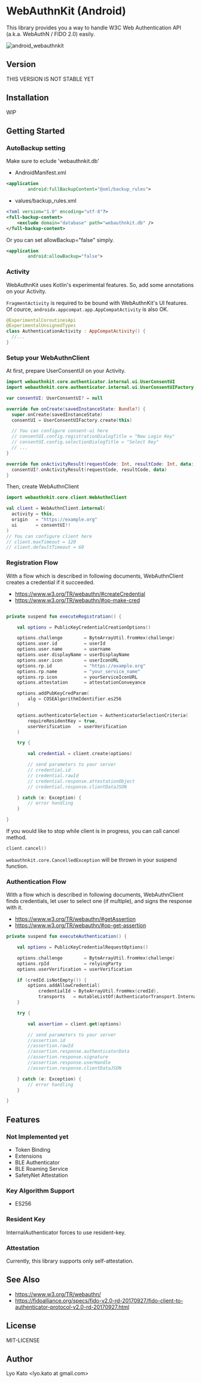 
# WebAuthnKit (Android)

This library provides you a way to handle W3C Web Authentication API (a.k.a. WebAuthN / FIDO 2.0) easily.

![android_webauthnkit](https://user-images.githubusercontent.com/30877/52110613-81deba80-2644-11e9-8349-db9880127cfe.jpg)

## Version

THIS VERSION IS NOT STABLE YET

## Installation

WIP

## Getting Started

### AutoBackup setting

Make sure to eclude 'webauthnkit.db'

- AndroidManifest.xml
```xml
<application
        android:fullBackupContent="@xml/backup_rules">
```

- values/backup_rules.xml

```xml
<?xml version="1.0" encoding="utf-8"?>
<full-backup-content>
    <exclude domain="database" path="webauthnkit.db" />
</full-backup-content>
```

Or you can set allowBackup="false" simply.

```xml
<application
        android:allowBackup="false">
```

### Activity

WebAuthnKit uses Kotlin's experimental features.
So, add some annotations on your Activity.

`FragmentActivity` is required to be bound with WebAuthnKit's UI features.
Of cource, `androidx.appcompat.app.AppCompatActivity` is also OK.

```kotlin
@ExperimentalCoroutinesApi
@ExperimentalUnsignedTypes
class AuthenticationActivity : AppCompatActivity() {
  //...
}
```

### Setup your WebAuthnClient

At first, prepare UserConsentUI on your Activity.

```kotlin
import webauthnkit.core.authenticator.internal.ui.UserConsentUI
import webauthnkit.core.authenticator.internal.ui.UserConsentUIFactory

var consentUI: UserConsentUI? = null

override fun onCreate(savedInstanceState: Bundle?) {
  super.onCreate(savedInstanceState)
  consentUI = UserConsentUIFactory.create(this)

  // You can configure consent-ui here
  // consentUI.config.registrationDialogTitle = "New Login Key"
  // consentUI.config.selectionDialogTitle = "Select Key"
  // ...
}

override fun onActivityResult(requestCode: Int, resultCode: Int, data: Intent?) {
  consentUI?.onActivityResult(requestCode, resultCode, data)
}
```

Then, create WebAuthnClient

```kotlin
import webauthnkit.core.client.WebAuthnClient

val client = WebAuthnClient.internal(
  activity = this,
  origin   = "https://example.org"
  ui       = consentUI!!
)
// You can configure client here
// client.maxTimeout = 120
// client.defaultTimeout = 60
```

### Registration Flow

With a flow which is described in following documents, WebAuthnClient creates a credential if it succeeded.

- https://www.w3.org/TR/webauthn/#createCredential
- https://www.w3.org/TR/webauthn/#op-make-cred

```kotlin

private suspend fun executeRegistration() {

    val options = PublicKeyCredentialCreationOptions()

    options.challenge        = ByteArrayUtil.fromHex(challenge)
    options.user.id          = userId
    options.user.name        = username
    options.user.displayName = userDisplayName
    options.user.icon        = userIconURL
    options.rp.id            = "https://example.org"
    options.rp.name          = "your_service_name"
    options.rp.icon          = yourServiceIconURL
    options.attestation      = attestationConveyance

    options.addPubKeyCredParam(
        alg = COSEAlgorithmIdentifier.es256
    )

    options.authenticatorSelection = AuthenticatorSelectionCriteria(
        requireResidentKey = true,
        userVerification   = userVerification
    )

    try {

        val credential = client.create(options)

        // send parameters to your server
        // credential.id
        // credential.rawId
        // credential.response.attestationObject
        // credential.response.clientDataJSON

    } catch (e: Exception) {
        // error handling
    }

}

```

If you would like to stop while client is in progress, you can call cancel method.

```kotlin
client.cancel()
```

`webauthnkit.core.CancelledException` will be thrown in your suspend function.

### Authentication Flow

With a flow which is described in following documents, WebAuthnClient finds credentials, let user to select one (if multiple), and signs the response with it.

- https://www.w3.org/TR/webauthn/#getAssertion
- https://www.w3.org/TR/webauthn/#op-get-assertion

```kotlin
private suspend fun executeAuthentication() {

    val options = PublicKeyCredentialRequestOptions()

    options.challenge        = ByteArrayUtil.fromHex(challenge)
    options.rpId             = relyingParty
    options.userVerification = userVerification

    if (credId.isNotEmpty()) {
        options.addAllowCredential(
            credentialId = ByteArrayUtil.fromHex(credId),
            transports   = mutableListOf(AuthenticatorTransport.Internal))
    }

    try {

        val assertion = client.get(options)

        // send parameters to your server
        //assertion.id
        //assertion.rawId
        //assertion.response.authenticatorData
        //assertion.response.signature
        //assertion.response.userHandle
        //assertion.response.clientDataJSON

    } catch (e: Exception) {
        // error handling
    }

}
```

## Features

### Not Implemented yet

- Token Binding
- Extensions
- BLE Authenticator
- BLE Roaming Service
- SafetyNet Attestation

### Key Algorithm Support

- ES256

### Resident Key

InternalAuthenticator forces to use resident-key.

### Attestation

Currently, this library supports only self-attestation.

## See Also

- https://www.w3.org/TR/webauthn/
- https://fidoalliance.org/specs/fido-v2.0-rd-20170927/fido-client-to-authenticator-protocol-v2.0-rd-20170927.html

## License

MIT-LICENSE

## Author

Lyo Kato <lyo.kato at gmail.com>

